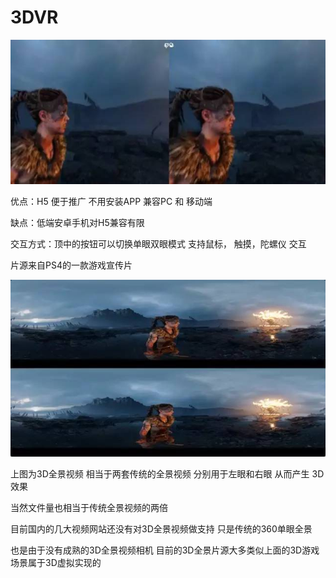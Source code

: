 # 3DVR

![image](https://raw.githubusercontent.com/WaterTian/3DVR/master/1.jpg)

优点：H5 便于推广 不用安装APP  兼容PC 和 移动端

缺点：低端安卓手机对H5兼容有限

交互方式：顶中的按钮可以切换单眼双眼模式  支持鼠标， 触摸，陀螺仪 交互

片源来自PS4的一款游戏宣传片

![image](https://raw.githubusercontent.com/WaterTian/3DVR/master/2.jpg)

上图为3D全景视频 相当于两套传统的全景视频 分别用于左眼和右眼 从而产生 3D效果

当然文件量也相当于传统全景视频的两倍


目前国内的几大视频网站还没有对3D全景视频做支持 只是传统的360单眼全景

也是由于没有成熟的3D全景视频相机  目前的3D全景片源大多类似上面的3D游戏场景属于3D虚拟实现的
